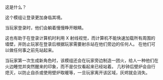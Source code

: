 这是什么？

这个模组让登录更加身临其境。

当玩家登录时，他们会躺着慢慢睁开眼睛。

这也有助于在登录计算机时利用 X 射线视觉，而计算机不能快速加载所有周围的墙壁，并防止玩家在登录后根据玩家需要射杀站在他们旁边的任何人。 在他们可以做任何事之前先站起来。

当玩家第一次生成新角色时，该模组还会在玩家旁边制造一团火，给人一种他们在火边睡觉并突然醒来的印象，而不是仅仅看起来已经站着。 几秒钟后壁炉会自行熄灭，以防止自杀或使用壁炉取暖等，一旦玩家离开该区域，灰烬就会消失。